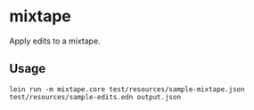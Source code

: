 # mixtape

Apply edits to a mixtape.

## Usage

`lein run -m mixtape.core test/resources/sample-mixtape.json test/resources/sample-edits.edn output.json`
